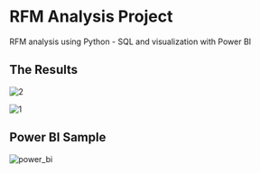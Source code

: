 # RFM Analysis Project
RFM analysis using Python - SQL and visualization with Power BI

## The Results

![2](https://user-images.githubusercontent.com/63555029/230893218-a28519e7-ba24-4ee4-bd76-0225611f1136.png)

![1](https://user-images.githubusercontent.com/63555029/230893233-393f1ad8-139f-4d8e-9adc-bfe844e2e69c.png)

## Power BI Sample

![power_bi](https://user-images.githubusercontent.com/63555029/230895599-fa98a9e4-b646-4c77-ba9b-1d6b6eac3243.png)
